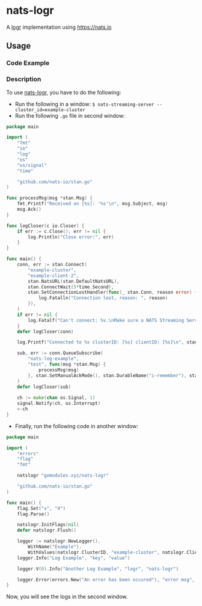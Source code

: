 # nats-logr
A [logr](https://github.com/go-logr/logr) implementation using https://nats.io

Usage
---

### Code Example


### Description

To use [nats-logr](https://github.com/gomodules/nats-logr), you have to do the following:

- Run the following in a window:
	```$ nats-streaming-server --cluster_id=example-cluster```
- Run the following `.go` file in second window:
```go
package main

import (
	"fmt"
	"io"
	"log"
	"os"
	"os/signal"
	"time"

	"github.com/nats-io/stan.go"
)

func processMsg(msg *stan.Msg) {
	fmt.Printf("Received on [%s]: '%s'\n", msg.Subject, msg)
	msg.Ack()
}

func logCloser(c io.Closer) {
	if err := c.Close(); err != nil {
		log.Println("Close error:", err)
	}
}

func main() {
	conn, err := stan.Connect(
		"example-cluster",
		"example-client-2",
		stan.NatsURL(stan.DefaultNatsURL),
		stan.ConnectWait(5*time.Second),
		stan.SetConnectionLostHandler(func(_ stan.Conn, reason error) {
			log.Fatalln("Connection lost, reason: ", reason)
		}),
	)
	if err != nil {
		log.Fatalf("Can't connect: %v.\nMake sure a NATS Streaming Server is running at: %s", err, stan.DefaultNatsURL)
	}
	defer logCloser(conn)

	log.Printf("Connected to %s clusterID: [%s] clientID: [%s]\n", stan.DefaultNatsURL, "example-cluster", "example-client-2")

	sub, err := conn.QueueSubscribe(
		"nats-log-example",
		"test", func(msg *stan.Msg) {
			processMsg(msg)
		}, stan.SetManualAckMode(), stan.DurableName("i-remember"), stan.DeliverAllAvailable(), stan.AckWait(time.Second),
	)
	defer logCloser(sub)
	
	ch := make(chan os.Signal, 1)
	signal.Notify(ch, os.Interrupt)
	<-ch
}

```
- Finally, run the following code in another window: 
```go
package main

import (
	"errors"
	"flag"
	"fmt"

	natslogr "gomodules.xyz/nats-logr"

	"github.com/nats-io/stan.go"
)

func main() {
	flag.Set("v", "4")
	flag.Parse()

	natslogr.InitFlags(nil)
	defer natslogr.Flush()

	logger := natslogr.NewLogger().
		WithName("Example").
		WithValues(natslogr.ClusterID, "example-cluster", natslogr.ClientID, "example-client", natslogr.NatsURL, stan.DefaultNatsURL, natslogr.ConnectWait, 5, natslogr.Subject, "nats-log-example")
	logger.Info("Log Example", "key", "value")

	logger.V(0).Info("Another Log Example", "logr", "nats-logr")

	logger.Error(errors.New("An error has been occured"), "error msg", "logr", "nats-logr")
}

```

Now, you will see the logs in the second window.
